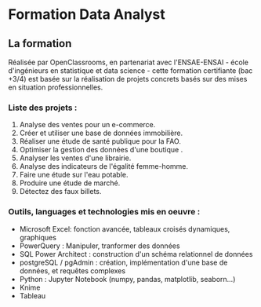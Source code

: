 # Formation Data Analyst

## La formation

Réalisée par OpenClassrooms, en partenariat avec l'ENSAE-ENSAI - école d'ingénieurs en statistique et data science - cette formation certifiante (bac +3/4) est basée sur la réalisation de projets concrets basés sur des mises en situation professionnelles.

### Liste des projets :

 1. Analyse des ventes pour un e-commerce.
 2. Créer et utiliser une base de données immobilière.
 3. Réaliser une étude de santé publique pour la FAO.
 4. Optimiser la gestion des données d'une boutique .
 5. Analyser les ventes d'une librairie.
 6. Analyse des indicateurs de l'égalité femme-homme.
 7. Faire une étude sur l'eau potable.
 8. Produire une étude de marché.
 9. Détectez des faux billets.

### Outils, languages et technologies mis en oeuvre :

 - Microsoft Excel: fonction avancée, tableaux croisés dynamiques, graphiques
 - PowerQuery : Manipuler, tranformer des données
 - SQL Power Architect : construction d'un schéma relationnel de données
 - postgreSQL / pgAdmin : création, implémentation d'une base de données, et requêtes complexes
 - Python : Jupyter Notebook (numpy, pandas, matplotlib, seaborn...)
 - Knime
 - Tableau



